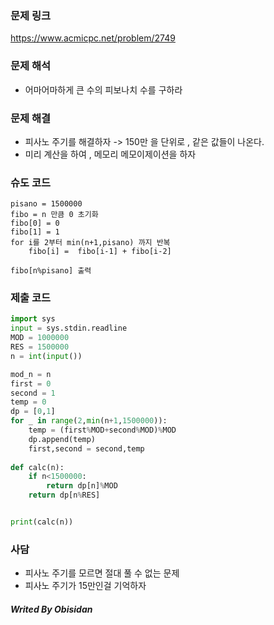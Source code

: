 ### 문제 링크
https://www.acmicpc.net/problem/2749
### 문제 해석
- 어마어마하게 큰 수의 피보나치 수를 구하라

### 문제 해결
- 피사노 주기를 해결하자
	-> 150만 을 단위로 , 같은 값들이 나온다.
- 미리 계산을 하여 , 메모리 메모이제이션을 하자
### 슈도 코드
``` Text
pisano = 1500000
fibo = n 만큼 0 초기화
fibo[0] = 0
fibo[1] = 1
for i를 2부터 min(n+1,pisano) 까지 반복
	fibo[i] =  fibo[i-1] + fibo[i-2] 
	
fibo[n%pisano] 출력
```

### 제출 코드
``` python
import sys
input = sys.stdin.readline
MOD = 1000000
RES = 1500000
n = int(input())

mod_n = n
first = 0
second = 1
temp = 0
dp = [0,1]
for _ in range(2,min(n+1,1500000)):
    temp = (first%MOD+second%MOD)%MOD
    dp.append(temp)
    first,second = second,temp
    
def calc(n):
    if n<1500000:
        return dp[n]%MOD
    return dp[n%RES]


print(calc(n))
```

### 사담
- 피사노 주기를 모르면 절대 풀 수 없는 문제
- 피사노 주기가 15만인걸 기억하자

##### Writed By Obisidan
